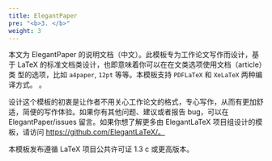 ```yaml
---
title: ElegantPaper
pre: "<b>3. </b>"
weight: 3
---
```


本文为 ElegantPaper 的说明文档（中文）。此模板专为工作论文写作而设计，基于 LaTeX 的标准文档类设计，也即意味着你可以在在文类选项使用文档（article）类
型的选项，比如 `a4paper`, `12pt` 等等。本模板支持 `PDFLaTeX` 和 `XeLaTeX` 两种编译方式。
。

设计这个模板的初衷是让作者不用关心工作论文的格式，专心写作，从而有更加舒适，简便的写作体验。如果你有其他问题、建议或者报告 bug，可以在 ElegantPaper/issues 留言。如果你想了解更多由 ElegantLaTeX 项目组设计的模板，请访问 https://github.com/ElegantLaTeX/。


本模板发布遵循 LaTeX 项目公共许可证 1.3 c 或更高版本。 
